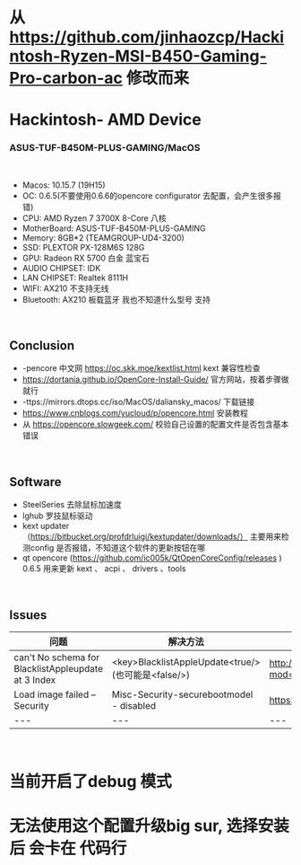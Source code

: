 # 从 https://github.com/jinhaozcp/Hackintosh-Ryzen-MSI-B450-Gaming-Pro-carbon-ac 修改而来

# Hackintosh- AMD Device 
### ASUS-TUF-B450M-PLUS-GAMING/MacOS
<br>

- Macos: 10.15.7 (19H15)
- OC: 0.6.5(不要使用0.6.6的opencore configurator 去配置，会产生很多报错)
- CPU: AMD Ryzen 7 3700X 8-Core 八核
- MotherBoard: ASUS-TUF-B450M-PLUS-GAMING
- Memory: 8GB*2 (TEAMGROUP-UD4-3200)
- SSD: PLEXTOR PX-128M6S 128G
- GPU: Radeon RX 5700 白金 蓝宝石
- AUDIO CHIPSET: IDK
- LAN CHIPSET: Realtek 8111H
- WIFI: AX210 不支持无线
- Bluetooth: AX210 板载蓝牙 我也不知道什么型号 支持
<br>

 Conclusion
-----------
- -pencore 中文网 https://oc.skk.moe/kextlist.html kext 兼容性检查
- https://dortania.github.io/OpenCore-Install-Guide/ 官方网站，按着步骤做就行
- -ttps://mirrors.dtops.cc/iso/MacOS/daliansky_macos/  下载链接 
- https://www.cnblogs.com/yucloud/p/opencore.html 安装教程
- 从 https://opencore.slowgeek.com/ 校验自己设置的配置文件是否包含基本错误
<br>

Software
---------

- SteelSeries 去除鼠标加速度
- lghub 罗技鼠标驱动
- kext updater（https://bitbucket.org/profdrluigi/kextupdater/downloads/） 主要用来检测config 是否报错，不知道这个软件的更新按钮在哪 
- qt opencore (https://github.com/ic005k/QtOpenCoreConfig/releases )  0.6.5 用来更新 kext 、 acpi 、 drivers 、tools
<br>

Issues
-------
|  问题   | 解决方法  | 来源
|  ----  | ----  | --- |
| can't No schema for BlacklistAppleupdate at 3 Index  | \<key>BlacklistAppleUpdate</key>\<true/> (也可能是\<false/>) | http://bbs.pcbeta.com/forum.php?mod=viewthread&tid=1861748
| Load image failed – Security | Misc-Security-securebootmodel - disabled | https://macx.top/15131.html 
| --- | --- | ---
<br>

# 当前开启了debug 模式
# 无法使用这个配置升级big sur, 选择安装后 会卡在 代码行

